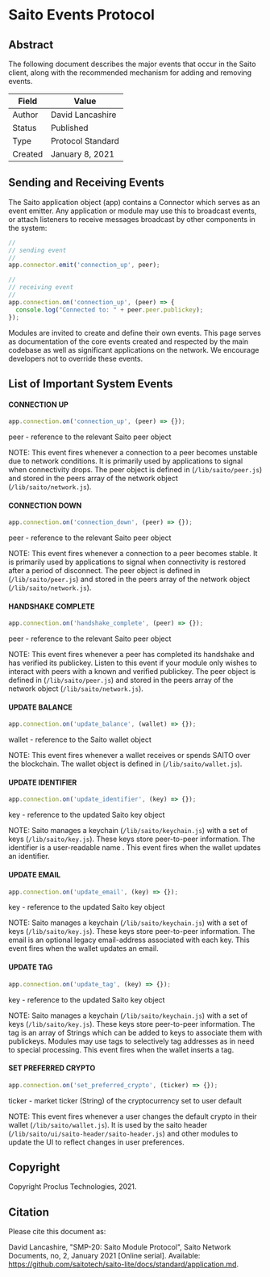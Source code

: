 # Saito Events Protocol

## Abstract 

The following document describes the major events that occur in the Saito client, along with the recommended mechanism for adding and removing events. 

| Field   | Value             |
| ------- | ----------------- |
| Author  | David Lancashire  |
| Status  | Published         |
| Type    | Protocol Standard |
| Created | January 8, 2021   |

## Sending and Receiving Events

The Saito application object (app) contains a Connector which serves as an event emitter. Any application or module may use this to broadcast events, or attach listeners to receive messages broadcast by other components in the system:

```javascript
//
// sending event
//
app.connector.emit('connection_up', peer);

//
// receiving event
//
app.connection.on('connection_up', (peer) => {
  console.log("Connected to: " + peer.peer.publickey);
});
```

Modules are invited to create and define their own events. This page serves as documentation of the core events created and respected by the main codebase as well as significant applications on the network. We encourage developers not to override these events.


## List of Important System Events


#### CONNECTION UP

```javascript
app.connection.on('connection_up', (peer) => {});
```
peer - reference to the relevant Saito peer object

NOTE: This event fires whenever a connection to a peer becomes unstable due to network conditions. It is primarily used by applications to signal when connectivity drops. The peer object is defined in (`/lib/saito/peer.js`) and stored in the peers array of the network object (`/lib/saito/network.js`). 


#### CONNECTION DOWN

```javascript
app.connection.on('connection_down', (peer) => {});
```
peer - reference to the relevant Saito peer object

NOTE: This event fires whenever a connection to a peer becomes stable. It is primarily used by applications to signal when connectivity is restored after a period of disconnect. The peer object is defined in (`/lib/saito/peer.js`) and stored in the peers array of the network object (`/lib/saito/network.js`). 

#### HANDSHAKE COMPLETE
 
```javascript
app.connection.on('handshake_complete', (peer) => {});
```
peer - reference to the relevant Saito peer object

NOTE: This event fires whenever a peer has completed its handshake and has verified its publickey. Listen to this event if your module only wishes to interact with peers with a known and verified publickey. The peer object is defined in (`/lib/saito/peer.js`) and stored in the peers array of the network object (`/lib/saito/network.js`). 


#### UPDATE BALANCE

```javascript
app.connection.on('update_balance', (wallet) => {});
```
wallet - reference to the Saito wallet object

NOTE: This event fires whenever a wallet receives or spends SAITO over the blockchain. The wallet object is defined in (`/lib/saito/wallet.js`).


#### UPDATE IDENTIFIER

```javascript
app.connection.on('update_identifier', (key) => {});
```

key - reference to the updated Saito key object

NOTE: Saito manages a keychain (`/lib/saito/keychain.js`) with a set of keys (`/lib/saito/key.js`). These keys store peer-to-peer information. The identifier is a user-readable name . This event fires when the wallet updates an identifier.


#### UPDATE EMAIL

```javascript
app.connection.on('update_email', (key) => {});
```

key - reference to the updated Saito key object

NOTE: Saito manages a keychain (`/lib/saito/keychain.js`) with a set of keys (`/lib/saito/key.js`). These keys store peer-to-peer information. The email is an optional legacy email-address associated with each key. This event fires when the wallet updates an email.

#### UPDATE TAG

```javascript
app.connection.on('update_tag', (key) => {});
```

key - reference to the updated Saito key object

NOTE: Saito manages a keychain (`/lib/saito/keychain.js`) with a set of keys (`/lib/saito/key.js`). These keys store peer-to-peer information. The tag is an array of Strings which can be added to keys to associate them with publickeys. Modules may use tags to selectively tag addresses as in need to special processing. This event fires when the wallet inserts a tag.


#### SET PREFERRED CRYPTO

```javascript
app.connection.on('set_preferred_crypto', (ticker) => {});
```

ticker - market ticker (String) of the cryptocurrency set to user default

NOTE: This event fires whenever a user changes the default crypto in their wallet (`/lib/saito/wallet.js`). It is used by the saito header (`/lib/saito/ui/saito-header/saito-header.js`) and other modules to update the UI to reflect changes in user preferences.


## Copyright
Copyright Proclus Technologies, 2021.

## Citation
Please cite this document as:

David Lancashire, "SMP-20: Saito Module Protocol", Saito Network Documents, no, 2, January 2021 [Online serial]. Available: https://github.com/saitotech/saito-lite/docs/standard/application.md.


